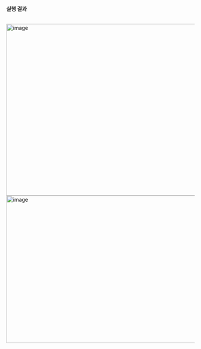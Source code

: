 
**실행 결과**

<br>

<img width="1495" height="459" alt="image" src="https://github.com/user-attachments/assets/9e749c15-a454-40c0-9aac-a31108c6df93" />

<br>

<img width="1495" height="394" alt="image" src="https://github.com/user-attachments/assets/f8ee2db0-9f2a-4dbd-ac11-883dd5cf35a2" />

